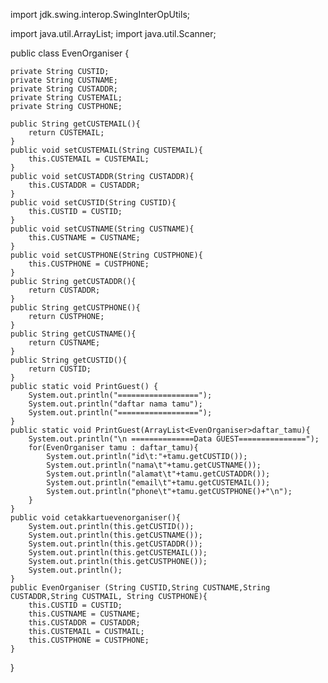 import jdk.swing.interop.SwingInterOpUtils;

import java.util.ArrayList;
import java.util.Scanner;

public class EvenOrganiser {

    private String CUSTID;
    private String CUSTNAME;
    private String CUSTADDR;
    private String CUSTEMAIL;
    private String CUSTPHONE;

    public String getCUSTEMAIL(){
        return CUSTEMAIL;
    }
    public void setCUSTEMAIL(String CUSTEMAIL){
        this.CUSTEMAIL = CUSTEMAIL;
    }
    public void setCUSTADDR(String CUSTADDR){
        this.CUSTADDR = CUSTADDR;
    }
    public void setCUSTID(String CUSTID){
        this.CUSTID = CUSTID;
    }
    public void setCUSTNAME(String CUSTNAME){
        this.CUSTNAME = CUSTNAME;
    }
    public void setCUSTPHONE(String CUSTPHONE){
        this.CUSTPHONE = CUSTPHONE;
    }
    public String getCUSTADDR(){
        return CUSTADDR;
    }
    public String getCUSTPHONE(){
        return CUSTPHONE;
    }
    public String getCUSTNAME(){
        return CUSTNAME;
    }
    public String getCUSTID(){
        return CUSTID;
    }
    public static void PrintGuest() {
        System.out.println("==================");
        System.out.println("daftar nama tamu");
        System.out.println("==================");
    }
    public static void PrintGuest(ArrayList<EvenOrganiser>daftar_tamu){
        System.out.println("\n ==============Data GUEST===============");
        for(EvenOrganiser tamu : daftar_tamu){
            System.out.println("id\t:"+tamu.getCUSTID());
            System.out.println("nama\t"+tamu.getCUSTNAME());
            System.out.println("alamat\t"+tamu.getCUSTADDR());
            System.out.println("email\t"+tamu.getCUSTEMAIL());
            System.out.println("phone\t"+tamu.getCUSTPHONE()+"\n");
        }
    }
    public void cetakkartuevenorganiser(){
        System.out.println(this.getCUSTID());
        System.out.println(this.getCUSTNAME());
        System.out.println(this.getCUSTADDR());
        System.out.println(this.getCUSTEMAIL());
        System.out.println(this.getCUSTPHONE());
        System.out.println();
    }
    public EvenOrganiser (String CUSTID,String CUSTNAME,String CUSTADDR,String CUSTMAIL, String CUSTPHONE){
        this.CUSTID = CUSTID;
        this.CUSTNAME = CUSTNAME;
        this.CUSTADDR = CUSTADDR;
        this.CUSTEMAIL = CUSTMAIL;
        this.CUSTPHONE = CUSTPHONE;
    }
}
